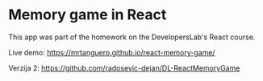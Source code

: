 # Memory game in React

This app was part of the homework on the DevelopersLab's React course.

Live demo: https://mrtanguero.github.io/react-memory-game/

Verzija 2: https://github.com/radosevic-dejan/DL-ReactMemoryGame
